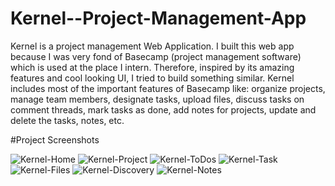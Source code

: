 # Kernel--Project-Management-App
Kernel is a project management Web Application. I built this web app because I was very fond of Basecamp (project management software) which is used at the place I intern. 
Therefore, inspired by its amazing features and cool looking UI, I tried to build something similar. Kernel includes most of the important features of Basecamp like: 
  organize projects, 
  manage team members, 
  designate tasks, 
  upload files, 
  discuss tasks on comment threads, 
  mark tasks as done, 
  add notes for projects, 
  update and delete the tasks, notes, etc.
  
#Project Screenshots
 
![Kernel-Home](https://user-images.githubusercontent.com/61360634/121623047-ff007280-ca3c-11eb-9159-c3abe2e206c4.png)
![Kernel-Project](https://user-images.githubusercontent.com/61360634/121623056-04f65380-ca3d-11eb-9a73-df6d999162fa.png)
![Kernel-ToDos](https://user-images.githubusercontent.com/61360634/121623059-06c01700-ca3d-11eb-8a0d-14ce8fb8b869.png)
![Kernel-Task](https://user-images.githubusercontent.com/61360634/121623064-0889da80-ca3d-11eb-9860-588ea08b9d09.png)
![Kernel-Files](https://user-images.githubusercontent.com/61360634/121623065-0a539e00-ca3d-11eb-9225-8f15969e4ee3.png)
![Kernel-Discovery](https://user-images.githubusercontent.com/61360634/121623068-0b84cb00-ca3d-11eb-8049-54b002f331ac.png)
![Kernel-Notes](https://user-images.githubusercontent.com/61360634/121623070-0d4e8e80-ca3d-11eb-86a0-8e65308f29c3.png)
